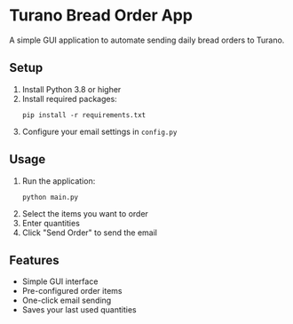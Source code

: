 # Turano Bread Order App

A simple GUI application to automate sending daily bread orders to Turano.

## Setup

1. Install Python 3.8 or higher
2. Install required packages:
   ```
   pip install -r requirements.txt
   ```
3. Configure your email settings in `config.py`

## Usage

1. Run the application:
   ```
   python main.py
   ```
2. Select the items you want to order
3. Enter quantities
4. Click "Send Order" to send the email

## Features

- Simple GUI interface
- Pre-configured order items
- One-click email sending
- Saves your last used quantities 
